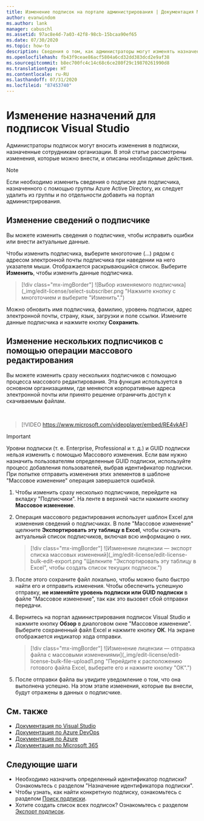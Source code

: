 ```yaml
---
title: Изменение подписок на портале администрирования | Документация Майкрософт
author: evanwindom
ms.author: lank
manager: cabuschl
ms.assetid: 97ac8e4d-7a03-42f8-98cb-15bcaa90ef65
ms.date: 07/30/2020
ms.topic: how-to
description: Сведения о том, как администраторы могут изменять назначения подписок.
ms.openlocfilehash: fb43f9ceae86acf5804a6cd32dd383dcd2e9af38
ms.sourcegitcommit: b8ec700fc4c14c68c6ce280f29c19870261990d8
ms.translationtype: HT
ms.contentlocale: ru-RU
ms.lasthandoff: 07/31/2020
ms.locfileid: "87453740"
---
```

# <a name="edit-visual-studio-subscription-assignments"></a>Изменение назначений для подписок Visual Studio
Администраторы подписок могут вносить изменения в подписки, назначенные сотрудникам организации.  В этой статье рассмотрены изменения, которые можно внести, и описаны необходимые действия.

   > [!NOTE]
   > Если необходимо изменить сведения о подписке для подписчика, назначенного с помощью группы Azure Active Directory, их следует удалить из группы и по отдельности добавить на портал администрирования.  

## <a name="change-subscriber-information"></a>Изменение сведений о подписчике
Вы можете изменить сведения о подписчике, чтобы исправить ошибки или внести актуальные данные.

Чтобы изменить подписчика, выберите многоточие (...) рядом с адресом электронной почты подписчика при наведении на него указателя мыши. Отображается раскрывающийся список.  Выберите **Изменить**, чтобы изменить данные подписчика. 
> [!div class="mx-imgBorder"]
> ![Выбор изменяемого подписчика](_img/edit-license/select-subscriber.png "Нажмите кнопку с многоточием и выберите "Изменить".")

Можно обновить имя подписчика, фамилию, уровень подписки, адрес электронной почты, страну, язык, загрузки и поле ссылки. Измените данные подписчика и нажмите кнопку **Сохранить**.

## <a name="edit-multiple-subscribers-using-bulk-edit"></a>Изменение нескольких подписчиков с помощью операции массового редактирования


Вы можете изменить сразу нескольких подписчиков с помощью процесса массового редактирования. Эта функция используется в основном организациями, где меняются корпоративные адреса электронной почты или принято решение ограничить доступ к скачиваемым файлам.

<br>

> [!VIDEO https://www.microsoft.com/videoplayer/embed/RE4vkAF]

   > [!IMPORTANT]
   > Уровни подписки (т. е. Enterprise, Professional и т. д.) и GUID подписки нельзя изменить с помощью Массового изменения.  Если вам нужно назначить пользователям определенные GUID подписки, используйте процесс добавления пользователей, выбрав идентификатор подписки. При попытке отправить изменения этих элементов в шаблоне "Массовое изменение" операция завершается ошибкой.

1. Чтобы изменить сразу несколько подписчиков, перейдите на вкладку "Подписчики". На ленте в верхней части нажмите кнопку **Массовое изменение**.

2. Операция массового редактирования использует шаблон Excel для изменения сведений о подписчиках. В поле "Массовое изменение" щелкните **Экспортировать эту таблицу в Excel**, чтобы скачать актуальный список подписчиков, включая всю информацию о них.
   > [!div class="mx-imgBorder"]
   > ![Изменение лицензии — экспорт списка массовых изменений](_img/edit-license/edit-license-bulk-edit-export.png "Щелкните "Экспортировать эту таблицу в Excel", чтобы создать список текущих подписок.")

3. После этого сохраните файл локально, чтобы можно было быстро найти его и отправить изменения. Чтобы обеспечить успешную отправку, **не изменяйте уровень подписки или GUID подписки** в файле "Массовое изменение", так как это вызовет сбой отправки передачи.

4. Вернитесь на портал администрирования подписок Visual Studio и нажмите кнопку **Обзор** в диалоговом окне "Массовое изменение". Выберите сохраненный файл Excel и нажмите кнопку **ОК**. На экране отображается индикатор хода отправки.
   > [!div class="mx-imgBorder"]
   > ![Изменение лицензии — отправка файла с массовыми изменениями](_img/edit-license/edit-license-bulk-file-upload1.png "Перейдите к расположению готового файла Excel, выберите его и нажмите кнопку "ОК".")

5. После отправки файла вы увидите уведомление о том, что она выполнена успешно. На этом этапе изменения, которые вы внесли, будут отражены в данных о подписчике.

## <a name="see-also"></a>См. также
- [Документация по Visual Studio](https://docs.microsoft.com/visualstudio/)
- [Документация по Azure DevOps](https://docs.microsoft.com/azure/devops/)
- [Документация по Azure](https://docs.microsoft.com/azure/)
- [Документация по Microsoft 365](https://docs.microsoft.com/microsoft-365/)

## <a name="next-steps"></a>Следующие шаги
- Необходимо назначить определенный идентификатор подписки? Ознакомьтесь с разделом "Назначение идентификатора подписки". 
- Чтобы узнать, как найти конкретную подписку, ознакомьтесь с разделом [Поиск подписки](search-license.md).
- Хотите создать список всех подписок?  Ознакомьтесь с разделом [Экспорт подписок](exporting-subscriptions.md).

